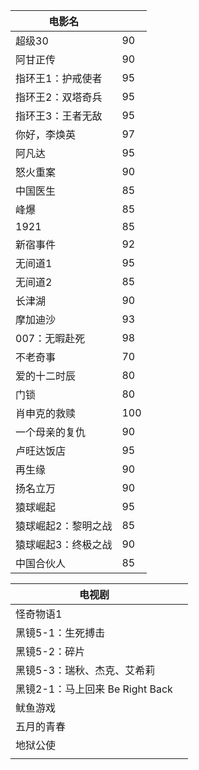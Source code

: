 | 电影名              |      |
| ------------------- | ---- |
| 超级30              | 90   |
| 阿甘正传            | 90   |
| 指环王1：护戒使者   | 95   |
| 指环王2：双塔奇兵   | 95   |
| 指环王3：王者无敌   | 95   |
| 你好，李焕英        | 97   |
| 阿凡达              | 95   |
| 怒火重案            | 90   |
| 中国医生            | 85   |
| 峰爆                | 85   |
| 1921                | 85   |
| 新宿事件            | 92   |
| 无间道1             | 95   |
| 无间道2             | 85   |
| 长津湖              | 90   |
| 摩加迪沙            | 93   |
| 007：无暇赴死       | 98   |
| 不老奇事            | 70   |
| 爱的十二时辰        | 80   |
| 门锁                | 80   |
| 肖申克的救赎        | 100  |
| 一个母亲的复仇      | 90   |
| 卢旺达饭店          | 95   |
| 再生缘              | 90   |
| 扬名立万            | 90   |
| 猿球崛起            | 95   |
| 猿球崛起2：黎明之战 | 85   |
| 猿球崛起3：终极之战 | 90   |
| 中国合伙人          | 85   |



| 电视剧                          |      |
| ------------------------------- | ---- |
| 怪奇物语1                       |      |
| 黑镜5-1：生死搏击               |      |
| 黑镜5-2：碎片                   |      |
| 黑镜5-3：瑞秋、杰克、艾希莉     |      |
| 黑镜2-1：马上回来 Be Right Back |      |
| 鱿鱼游戏                        |      |
| 五月的青春                      |      |
| 地狱公使                        |      |
|                                 |      |

